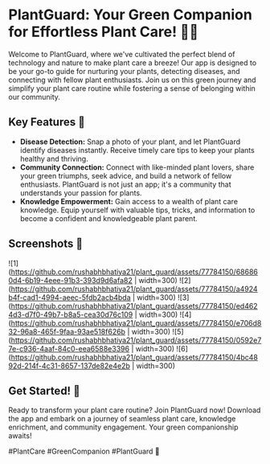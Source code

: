 # PlantGuard: Your Green Companion for Effortless Plant Care! 🌱📱

Welcome to PlantGuard, where we've cultivated the perfect blend of technology and nature to make plant care a breeze! Our app is designed to be your go-to guide for nurturing your plants, detecting diseases, and connecting with fellow plant enthusiasts. Join us on this green journey and simplify your plant care routine while fostering a sense of belonging within our community.

## Key Features 🌿
- **Disease Detection:** Snap a photo of your plant, and let PlantGuard identify diseases instantly. Receive timely care tips to keep your plants healthy and thriving.
- **Community Connection:** Connect with like-minded plant lovers, share your green triumphs, seek advice, and build a network of fellow enthusiasts. PlantGuard is not just an app; it's a community that understands your passion for plants.
- **Knowledge Empowerment:** Gain access to a wealth of plant care knowledge. Equip yourself with valuable tips, tricks, and information to become a confident and knowledgeable plant parent.

## Screenshots 📸

![1](https://github.com/rushabhbhatiya21/plant_guard/assets/77784150/686860d4-6b19-4eee-91b3-393d9d6afa82 | width=300)
![2](https://github.com/rushabhbhatiya21/plant_guard/assets/77784150/a4924b4f-cad1-4994-aeec-5fdb2acb4bda | width=300)
![3](https://github.com/rushabhbhatiya21/plant_guard/assets/77784150/ed4624d3-d7f0-49b7-b8a5-cea30d76c109 | width=300)
![4](https://github.com/rushabhbhatiya21/plant_guard/assets/77784150/e706d832-96a8-465f-9faa-93ae518f626b | width=300)
![5](https://github.com/rushabhbhatiya21/plant_guard/assets/77784150/0592e77e-c936-4aaf-84c0-eea6588e3396 | width=300)
![6](https://github.com/rushabhbhatiya21/plant_guard/assets/77784150/4bc4892d-214f-4c31-8657-137de82e4e2b | width=300)

## Get Started! 🚀

Ready to transform your plant care routine? Join PlantGuard now! Download the app and embark on a journey of seamless plant care, knowledge enrichment, and community engagement. Your green companionship awaits!

#PlantCare #GreenCompanion #PlantGuard 🌱
